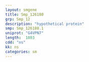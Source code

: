 ```yaml
---
layout: smgene
title: Smp_126180
grp: Smp_12
description: "hypothetical protein"
smp: Smp_126180.1
uniprot: "G4VPN7"
length:  1803
cdd: "ns"
kk: ns
categories: sm
---
```

